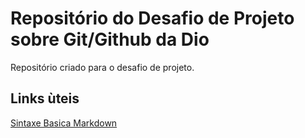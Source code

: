 # Repositório  do Desafio de Projeto  sobre Git/Github da Dio
Repositório criado para o desafio de projeto.

## Links ùteis
[Sintaxe Basica Markdown](https://www.markdownguide.org/basic/syntax/)
